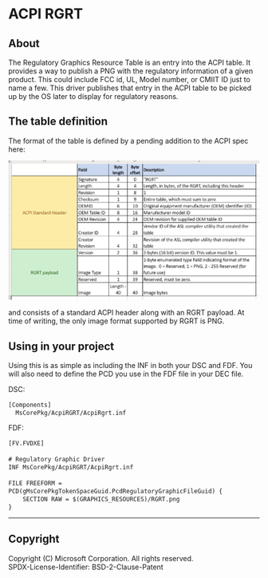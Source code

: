 # ACPI RGRT

## About

The Regulatory Graphics Resource Table is an entry into the ACPI table. It provides a way to
publish a PNG with the regulatory information of a given product.
This could include FCC id, UL, Model number, or CMIIT ID just to name a few.
This driver publishes that entry in the ACPI table to be picked up by the OS later to display
for regulatory reasons.

## The table definition

The format of the table is defined by a pending addition to the ACPI spec here:

![ACPI RGRT Spec](spec_mu.png "ACPI RGRT Specification")

and consists of a standard ACPI header
along with an RGRT payload.
At time of writing, the only image format supported by RGRT is PNG.

## Using in your project

Using this is as simple as including the INF in both your DSC and FDF.
You will also need to define the PCD you use in the FDF file in your DEC file.

DSC:

```inf
[Components]
  MsCorePkg/AcpiRGRT/AcpiRgrt.inf
```

FDF:

```inf
[FV.FVDXE]

# Regulatory Graphic Driver
INF MsCorePkg/AcpiRGRT/AcpiRgrt.inf

FILE FREEFORM = PCD(gMsCorePkgTokenSpaceGuid.PcdRegulatoryGraphicFileGuid) {
    SECTION RAW = $(GRAPHICS_RESOURCES)/RGRT.png
}
```

---

## Copyright

Copyright (C) Microsoft Corporation. All rights reserved.  
SPDX-License-Identifier: BSD-2-Clause-Patent
